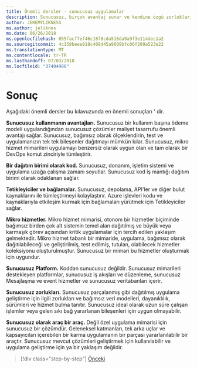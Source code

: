 ```yaml
---
title: Önemli dersler - sunucusuz uygulamalar
description: Sunucusuz, birçok avantaj sunar ve kendine özgü zorlukları vardır. Bu kılavuzu önemli dersler özeti.
author: JEREMYLIKNESS
ms.author: jeliknes
ms.date: 06/26/2018
ms.openlocfilehash: 055facf7ef46c18f8cda518da9a9f3e114dec1a2
ms.sourcegitcommit: 4c158beee818c408d45a9609bfc06f209a523e22
ms.translationtype: MT
ms.contentlocale: tr-TR
ms.lasthandoff: 07/03/2018
ms.locfileid: "37404986"
---
```

# <a name="conclusion"></a>Sonuç

Aşağıdaki önemli dersler bu kılavuzunda en önemli sonuçları ' dir.

**Sunucusuz kullanmanın avantajları.** Sunucusuz bir kullanım başına ödeme modeli uygulandığından sunucusuz çözümler maliyet tasarrufu önemli avantajı sağlar. Sunucusuz, bağımsız olarak ölçeklendirin, test ve uygulamanızın tek tek bileşenler dağıtmayı mümkün kılar. Sunucusuz, mikro hizmet mimarileri uygulamayı benzersiz olarak uygun olan ve tam olarak bir DevOps komut zinciriyle tümleştirir.

**Bir dağıtım birimi olarak kod.** Sunucusuz, donanım, işletim sistemi ve uygulama uzağa çalışma zamanı soyutlar. Sunucusuz kod iş mantığı dağıtım birimi olarak odaklanan sağlar.

**Tetikleyiciler ve bağlamalar.** Sunucusuz, depolama, API'ler ve diğer bulut kaynaklarını ile tümleştirmeyi kolaylaştırır. Azure işlevleri kodu ve kaynaklarıyla etkileşim kurmak için bağlamaları yürütmek için Tetikleyiciler sağlar.

**Mikro hizmetler.** Mikro hizmet mimarisi, otonom bir hizmetler biçiminde bağımsız birden çok alt sistemin temel alan dağıtılmış ve büyük veya karmaşık görev açısından kritik uygulamalar için tercih edilen yaklaşım gelmektedir. Mikro hizmet tabanlı bir mimaride, uygulama, bağımsız olarak dağıtılabileceği ve geliştirilmiş, test edilmiş, tutulan, olabilecek hizmetler koleksiyonu oluşturulmuştur. Sunucusuz bir mimari bu hizmetler oluşturmak için uygundur.

**Sunucusuz Platform.** Koddan sunucusuz değildir. Sunucusuz mimarileri destekleyen platformlar, sunucusuz iş akışları ve düzenleme, sunucusuz Mesajlaşma ve event hizmetler ve sunucusuz veritabanları içerir.

**Sunucusuz zorlukları.** Sunucusuz parçalanmış gibi dağıtılmış uygulama geliştirme için ilgili zorlukları ve bağımsız veri modelleri, dayanıklılık, sürümleri ve hizmet bulma tanıtır. Sunucusuz ideal olarak uzun süre çalışan işlemler veya gelen sıkı bağ yararlanan bileşenleri için uygun olmayabilir.

**Sunucusuz olarak araç bir araç.** Değil özel uygulama mimarisi için sunucusuz bir çözümdür. Geleneksel katmanları, tek arka uçlar ve kapsayıcıları içerebilen bir karma uygulamanın bir parçası yararlanılabilir bir araçtır. Sunucusuz mevcut çözümleri geliştirmek için kullanılabilir ve uygulama geliştirme için ya bir yaklaşım değildir.

>[!div class="step-by-step"]
[Önceki](serverless-business-scenarios.md)